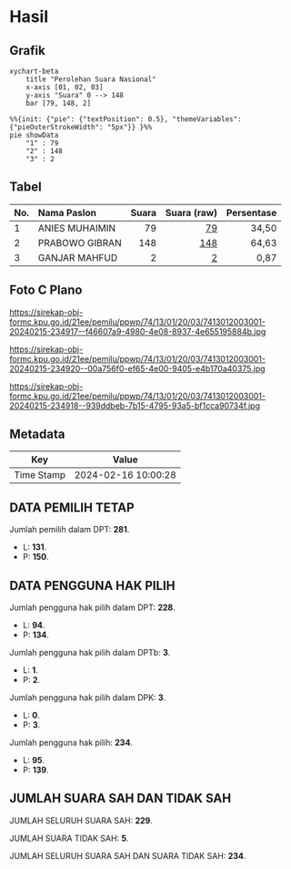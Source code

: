 # Hasil

## Grafik

```mermaid
xychart-beta
    title "Perolehan Suara Nasional"
    x-axis [01, 02, 03]
    y-axis "Suara" 0 --> 148
    bar [79, 148, 2]
```

```mermaid
%%{init: {"pie": {"textPosition": 0.5}, "themeVariables": {"pieOuterStrokeWidth": "5px"}} }%%
pie showData
    "1" : 79
    "2" : 148
    "3" : 2
```

## Tabel

| No. | Nama Paslon    | Suara | Suara (raw) | Persentase |
|:--- |:-------------- | -----:| -----------:| ----------:|
| 1   | ANIES MUHAIMIN | 79    | [79][p-1]   | 34,50      |
| 2   | PRABOWO GIBRAN | 148   | [148][p-2]  | 64,63      |
| 3   | GANJAR MAHFUD  | 2     | [2][p-3]    | 0,87       |


[p-1]: https://github.com/gigit-pemilu/pemilu-2024/blob/main/pilpres/hitung-suara/sub/74-sulawesi-tenggara/sub/13-muna-barat/sub/01-sawerigadi/sub/2003-kampobalano/sub/001-tps/sub/paslon-1.txt
[p-2]: https://github.com/gigit-pemilu/pemilu-2024/blob/main/pilpres/hitung-suara/sub/74-sulawesi-tenggara/sub/13-muna-barat/sub/01-sawerigadi/sub/2003-kampobalano/sub/001-tps/sub/paslon-2.txt
[p-3]: https://github.com/gigit-pemilu/pemilu-2024/blob/main/pilpres/hitung-suara/sub/74-sulawesi-tenggara/sub/13-muna-barat/sub/01-sawerigadi/sub/2003-kampobalano/sub/001-tps/sub/paslon-3.txt

## Foto C Plano

https://sirekap-obj-formc.kpu.go.id/21ee/pemilu/ppwp/74/13/01/20/03/7413012003001-20240215-234917--f46607a9-4980-4e08-8937-4e655195884b.jpg

https://sirekap-obj-formc.kpu.go.id/21ee/pemilu/ppwp/74/13/01/20/03/7413012003001-20240215-234920--00a756f0-ef65-4e00-9405-e4b170a40375.jpg

https://sirekap-obj-formc.kpu.go.id/21ee/pemilu/ppwp/74/13/01/20/03/7413012003001-20240215-234918--939ddbeb-7b15-4795-93a5-bf1cca90734f.jpg


## Metadata

| Key        | Value               |
| ---------- | ------------------- |
| Time Stamp | 2024-02-16 10:00:28 |


## DATA PEMILIH TETAP

Jumlah pemilih dalam DPT: **281**.
 * L: **131**.
 * P: **150**.

## DATA PENGGUNA HAK PILIH

Jumlah pengguna hak pilih dalam DPT: **228**.
 * L: **94**.
 * P: **134**.

Jumlah pengguna hak pilih dalam DPTb: **3**.
 * L: **1**.
 * P: **2**.

Jumlah pengguna hak pilih dalam DPK: **3**.
 * L: **0**.
 * P: **3**.

Jumlah pengguna hak pilih: **234**.
 * L: **95**.
 * P: **139**.

## JUMLAH SUARA SAH DAN TIDAK SAH

JUMLAH SELURUH SUARA SAH: **229**.

JUMLAH SUARA TIDAK SAH: **5**.

JUMLAH SELURUH SUARA SAH DAN SUARA TIDAK SAH: **234**.


